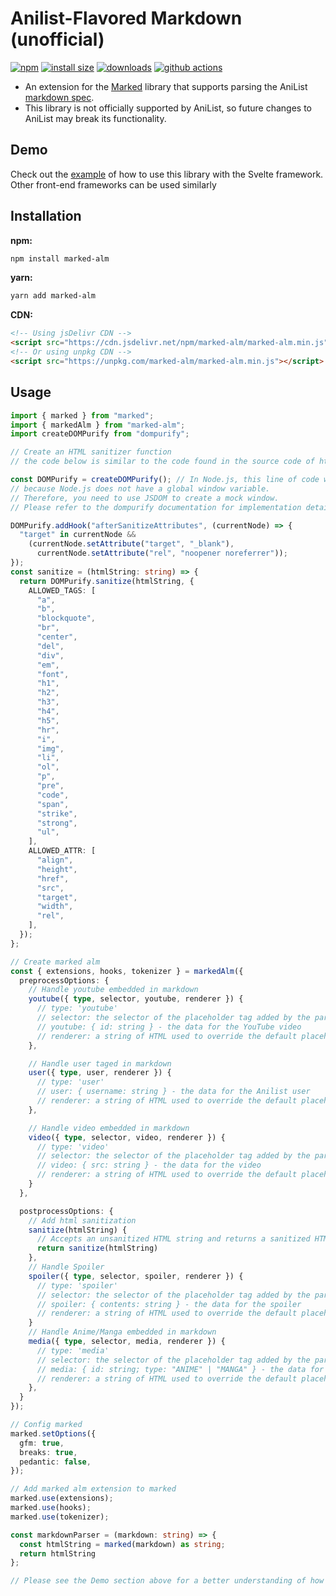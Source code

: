 # Anilist-Flavored Markdown (unofficial)

[![npm](https://badgen.net/npm/v/marked-alm)](https://www.npmjs.com/package/marked-alm)
[![install size](https://badgen.net/packagephobia/install/marked-alm)](https://packagephobia.now.sh/result?p=marked-alm)
[![downloads](https://badgen.net/npm/dt/marked-alm)](https://www.npmjs.com/package/marked-alm)
[![github actions](https://github.com/meocoder31099/marked-alm/workflows/Tests/badge.svg)](https://github.com/meocoder31099/marked-alm/actions)

- An extension for the [Marked](https://github.com/markedjs/marked) library that supports parsing the AniList [markdown spec](https://anilist.co/forum/thread/6125).
- This library is not officially supported by AniList, so future changes to AniList may break its functionality.

## Demo

Check out the [example](https://github.com/meocoder31099/marked-alm-svelte-examples.git) of how to use this library with the Svelte framework. Other front-end frameworks can be used similarly


## Installation

**npm:**

```sh
npm install marked-alm
```
**yarn:**

```sh
yarn add marked-alm
```

**CDN:**

```html
<!-- Using jsDelivr CDN -->
<script src="https://cdn.jsdelivr.net/npm/marked-alm/marked-alm.min.js"></script>
<!-- Or using unpkg CDN -->
<script src="https://unpkg.com/marked-alm/marked-alm.min.js"></script>
```

## Usage

```typescript
import { marked } from "marked";
import { markedAlm } from "marked-alm";
import createDOMPurify from "dompurify";

// Create an HTML sanitizer function
// the code below is similar to the code found in the source code of https://anilist.co

const DOMPurify = createDOMPurify(); // In Node.js, this line of code will cause an error
// because Node.js does not have a global window variable.
// Therefore, you need to use JSDOM to create a mock window.
// Please refer to the dompurify documentation for implementation details.

DOMPurify.addHook("afterSanitizeAttributes", (currentNode) => {
  "target" in currentNode &&
    (currentNode.setAttribute("target", "_blank"),
      currentNode.setAttribute("rel", "noopener noreferrer"));
});
const sanitize = (htmlString: string) => {
  return DOMPurify.sanitize(htmlString, {
    ALLOWED_TAGS: [
      "a",
      "b",
      "blockquote",
      "br",
      "center",
      "del",
      "div",
      "em",
      "font",
      "h1",
      "h2",
      "h3",
      "h4",
      "h5",
      "hr",
      "i",
      "img",
      "li",
      "ol",
      "p",
      "pre",
      "code",
      "span",
      "strike",
      "strong",
      "ul",
    ],
    ALLOWED_ATTR: [
      "align",
      "height",
      "href",
      "src",
      "target",
      "width",
      "rel",
    ],
  });
};

// Create marked alm
const { extensions, hooks, tokenizer } = markedAlm({
  preprocessOptions: {
    // Handle youtube embedded in markdown
    youtube({ type, selector, youtube, renderer }) {
      // type: 'youtube'
      // selector: the selector of the placeholder tag added by the parser to the HTML parsed from markdown
      // youtube: { id: string } - the data for the YouTube video
      // renderer: a string of HTML used to override the default placeholder tag (not recommended as it can lead to various issues, use with caution)
    },

    // Handle user taged in markdown
    user({ type, user, renderer }) {
      // type: 'user'
      // user: { username: string } - the data for the Anilist user
      // renderer: a string of HTML used to override the default placeholder tag (not recommended as it can lead to various issues, use with caution)
    },

    // Handle video embedded in markdown
    video({ type, selector, video, renderer }) {
      // type: 'video'
      // selector: the selector of the placeholder tag added by the parser to the HTML parsed from markdown
      // video: { src: string } - the data for the video
      // renderer: a string of HTML used to override the default placeholder tag (not recommended as it can lead to various issues, use with caution)
    }
  },

  postprocessOptions: {
    // Add html sanitization
    sanitize(htmlString) {
      // Accepts an unsanitized HTML string and returns a sanitized HTML string
      return sanitize(htmlString)
    },
    // Handle Spoiler
    spoiler({ type, selector, spoiler, renderer }) {
      // type: 'spoiler'
      // selector: the selector of the placeholder tag added by the parser to the HTML parsed from markdown
      // spoiler: { contents: string } - the data for the spoiler
      // renderer: a string of HTML used to override the default placeholder tag (not recommended as it can lead to various issues, use with caution)
    }
    // Handle Anime/Manga embedded in markdown
    media({ type, selector, media, renderer }) {
      // type: 'media'
      // selector: the selector of the placeholder tag added by the parser to the HTML parsed from markdown
      // media: { id: string; type: "ANIME" | "MANGA" } - the data for the media
      // renderer: a string of HTML used to override the default placeholder tag (not recommended as it can lead to various issues, use with caution)
    },
  }
});

// Config marked
marked.setOptions({
  gfm: true,
  breaks: true,
  pedantic: false,
});

// Add marked alm extension to marked
marked.use(extensions);
marked.use(hooks);
marked.use(tokenizer);

const markdownParser = (markdown: string) => {
  const htmlString = marked(markdown) as string;
  return htmlString
};

// Please see the Demo section above for a better understanding of how to use it.
```
